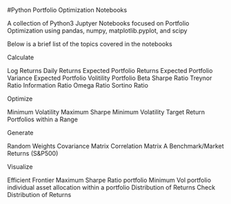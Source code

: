 #Python Portfolio Optimization Notebooks

A collection of Python3 Juptyer Notebooks focused on Portfolio Optimization using 
pandas, numpy, matplotlib.pyplot, and scipy

Below is a brief list of the topics covered in the notebooks

Calculate

Log Returns
Daily Returns
Expected Portfolio Returns
Expected Portfolio Variance
Expected Portfolio Volitility
Portfolio Beta
Sharpe Ratio
Treynor Ratio
Information Ratio
Omega Ratio
Sortino Ratio

Optimize 
 
Minimum Volatility
Maximum Sharpe
Minimum Volatility
Target Return
Portfolios within a Range 


Generate 

Random Weights
Covariance Matrix
Correlation Matrix
A Benchmark/Market Returns (S&P500)

Visualize

Efficient Frontier
Maximum Sharpe Ratio portfolio
Minimum Vol portfolio
individual asset allocation within a portfolio
Distribution of Returns 
Check Distribution of Returns
